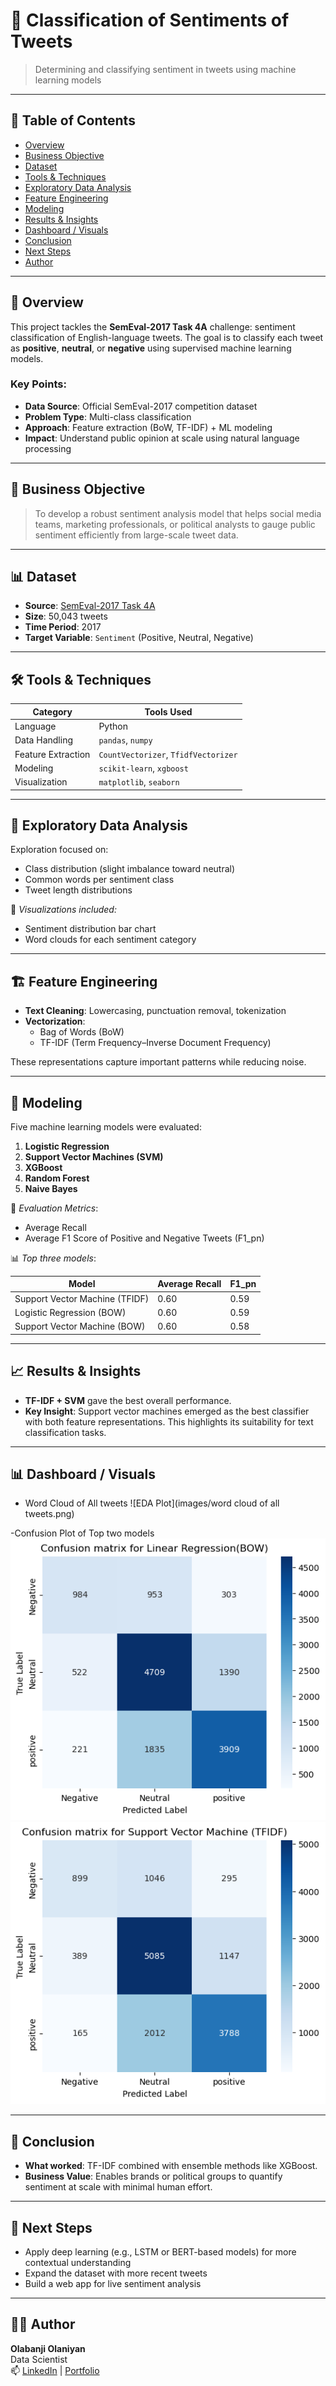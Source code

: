 # 💼 Classification of Sentiments of Tweets  
> Determining and classifying sentiment in tweets using machine learning models

---

## 📌 Table of Contents  
- [Overview](#🧩-overview)  
- [Business Objective](#🎯-business-objective)  
- [Dataset](#📊-dataset)  
- [Tools & Techniques](#🛠️-tools--techniques)  
- [Exploratory Data Analysis](#🔎-exploratory-data-analysis)  
- [Feature Engineering](#🏗️-feature-engineering)  
- [Modeling](#🤖-modeling)  
- [Results & Insights](#📈-results--insights)  
- [Dashboard / Visuals](#📊-dashboard--visuals)  
- [Conclusion](#🧾-conclusion)  
- [Next Steps](#🔄-next-steps)  
- [Author](#👨‍💻-author)  

---

## 🧩 Overview  

This project tackles the **SemEval-2017 Task 4A** challenge: sentiment classification of English-language tweets. The goal is to classify each tweet as **positive**, **neutral**, or **negative** using supervised machine learning models.  

### Key Points:
- **Data Source**: Official SemEval-2017 competition dataset  
- **Problem Type**: Multi-class classification  
- **Approach**: Feature extraction (BoW, TF-IDF) + ML modeling  
- **Impact**: Understand public opinion at scale using natural language processing  

---

## 🎯 Business Objective  

> To develop a robust sentiment analysis model that helps social media teams, marketing professionals, or political analysts to gauge public sentiment efficiently from large-scale tweet data.  

---

## 📊 Dataset  

- **Source**: [SemEval-2017 Task 4A](http://alt.qcri.org/semeval2017/task4/)  
- **Size**: 50,043 tweets  
- **Time Period**: 2017  
- **Target Variable**: `Sentiment` (Positive, Neutral, Negative)  

---

## 🛠️ Tools & Techniques  

| **Category**       | **Tools Used**                                  |
|--------------------|--------------------------------------------------|
| Language           | Python                                           |
| Data Handling      | `pandas`, `numpy`                                |
| Feature Extraction | `CountVectorizer`, `TfidfVectorizer`            |
| Modeling           | `scikit-learn`, `xgboost`                        |
| Visualization      | `matplotlib`, `seaborn`                          |

---

## 🔎 Exploratory Data Analysis  

Exploration focused on:
- Class distribution (slight imbalance toward neutral)
- Common words per sentiment class
- Tweet length distributions  

📌 *Visualizations included:*  
- Sentiment distribution bar chart  
- Word clouds for each sentiment category  

---

## 🏗️ Feature Engineering  

- **Text Cleaning**: Lowercasing, punctuation removal, tokenization  
- **Vectorization**:  
  - Bag of Words (BoW)  
  - TF-IDF (Term Frequency–Inverse Document Frequency)  

These representations capture important patterns while reducing noise.

---

## 🤖 Modeling  

Five machine learning models were evaluated:
1. **Logistic Regression**  
2. **Support Vector Machines (SVM)**  
3. **XGBoost**  
4. **Random Forest**  
5. **Naive Bayes**  

📌 *Evaluation Metrics*:
- Average Recall
- Average F1 Score of Positive and Negative Tweets (F1_pn)  

📊 *Top three models*:

| **Model**              | **Average Recall** | **F1_pn** |
|------------------------|--------------------|-----------|
| Support Vector Machine (TFIDF) | 0.60              | 0.59         |
| Logistic Regression (BOW)    | 0.60               | 0.59         |
| Support Vector Machine (BOW)| 0.60              | 0.58         |

---

## 📈 Results & Insights  

- **TF-IDF + SVM** gave the best overall performance.  
- **Key Insight**: Support vector machines emerged as the best classifier with both feature representations. This highlights its suitability for text classification tasks.
---

## 📊 Dashboard / Visuals  
- Word Cloud of All tweets
![EDA Plot](images/word cloud of all tweets.png)

-Confusion Plot of Top two models
![EDA Plot](images/sentiment_analysis_conf_mat1.png)
![EDA Plot](images/sentiment_analysis_conf_mat2.png)
  

---

## 🧾 Conclusion  

- **What worked**: TF-IDF combined with ensemble methods like XGBoost.  
- **Business Value**: Enables brands or political groups to quantify sentiment at scale with minimal human effort.  

---

## 🔄 Next Steps  

- Apply deep learning (e.g., LSTM or BERT-based models) for more contextual understanding  
- Expand the dataset with more recent tweets  
- Build a web app for live sentiment analysis  

---

## 👨‍💻 Author  

**Olabanji Olaniyan**  
Data Scientist  
📫 [LinkedIn](https://www.linkedin.com/in/olabanji-olaniyan-59a6b0198/) | [Portfolio](https://banjiola.github.io/Olabanji-Olaniyan/)
